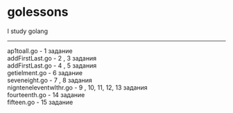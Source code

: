 # golessons
I study golang <hr>
ap1toall.go            - 1     задание <br>
addFirstLast.go        - 2 , 3 задания <br>
addFirstLast.go        - 4 , 5 задания <br>
getielment.go          - 6     задание <br>
seveneight.go          - 7 , 8 задания <br>
nignteneleventwlthr.go - 9 , 10, 11, 12, 13 задания <br>
fourteenth.go          - 14    задание  <br> 
fifteen.go             - 15    задание  <br> 
